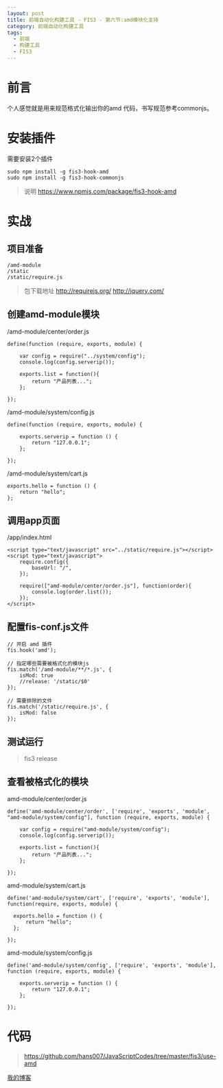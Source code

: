 ```yaml
---
layout: post
title: 前端自动化构建工具 - FIS3 - 第六节:amd模块化支持
category: 前端自动化构建工具
tags: 
  - 前端
  - 构建工具
  - FIS3
---
```


# 前言

个人感觉就是用来规范格式化输出你的amd 代码，书写规范参考commonjs。

# 安装插件

需要安装2个插件

```
sudo npm install -g fis3-hook-amd
sudo npm install -g fis3-hook-commonjs
```

> 说明
> https://www.npmjs.com/package/fis3-hook-amd

# 实战

## 项目准备

```
/amd-module
/static
/static/require.js
```

> 包下载地址
> http://requirejs.org/
> http://jquery.com/

## 创建amd-module模块

/amd-module/center/order.js

```
define(function (require, exports, module) {

    var config = require("../system/config");
    console.log(config.serverip());

    exports.list = function(){
        return "产品列表...";
    };

});
```

/amd-module/system/config.js

```
define(function (require, exports, module) {

    exports.serverip = function () {
        return "127.0.0.1";
    };

});
```

/amd-module/system/cart.js

```
exports.hello = function () {
    return "hello";
};
```

## 调用app页面

/app/index.html

```
<script type="text/javascript" src="../static/require.js"></script>
<script type="text/javascript">
    require.config({
        baseUrl: "/",
    });

    require(["amd-module/center/order.js"], function(order){
        console.log(order.list());
    });
</script>
```

## 配置fis-conf.js文件

```
// 开启 amd 插件
fis.hook('amd');

// 指定哪些需要被格式化的模块js
fis.match('/amd-module/**/*.js', {
    isMod: true
    //release: '/static/$0'
});

// 需要排除的文件
fis.match('/static/require.js', {
    isMod: false
});
```

## 测试运行

> fis3 release

## 查看被格式化的模块

amd-module/center/order.js

```
define('amd-module/center/order', ['require', 'exports', 'module', "amd-module/system/config"], function (require, exports, module) {

    var config = require("amd-module/system/config");
    console.log(config.serverip());

    exports.list = function(){
        return "产品列表...";
    };

});
```

amd-module/system/cart.js

```
define('amd-module/system/cart', ['require', 'exports', 'module'], function(require, exports, module) {

  exports.hello = function () {
      return "hello";
  };

});
```

amd-module/system/config.js

```
define('amd-module/system/config', ['require', 'exports', 'module'], function (require, exports, module) {

    exports.serverip = function () {
        return "127.0.0.1";
    };

});
```

# 代码

> https://github.com/hans007/JavaScriptCodes/tree/master/fis3/use-amd

[我的博客](https://hans007.github.io)